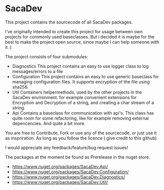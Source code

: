 # SacaDev
This project contains the sourcecode of all SacaDev packages.

I've originally intended to create this project for usage between own projects for commonly used baseclasses. But i decided it is maybe for the best to make the project open source, since maybe I can help someone with it :)

The project consists of four submodules:
*  Diagnostics
This project contains an easy to use logger class to log messages/errors to a file
*  Configuration
This project contains an easy to use generic baseclass for managing configuration files.
It supports encryption of the file using sha256.
*  Util
Containers helpermethods, used by the other projects in the SacaDev environment.
for example convenient extensions for Encryption and Decryption of a string, and creating a char stream of a string.
*  Api
Contains a baseclass for communication with api's.
This class has quite room for some refactoring, like for example removing external depencencies. And quite a bit more.

You are free to Contribute, Fork or use any of the sourcecode, or just use it as inspriration. As long as you follow the licence ( give credit to this github)

I would appreciate any feedback/feature/bug request issues!

The packages at the moment be found as Prerelease in the nuget store. 
*  https://www.nuget.org/packages/SacaDev.Api/
*  https://www.nuget.org/packages/SacaDev.Configuration/
*  https://www.nuget.org/packages/SacaDev.Diagnostics/
*  https://www.nuget.org/packages/SacaDev.Util/
